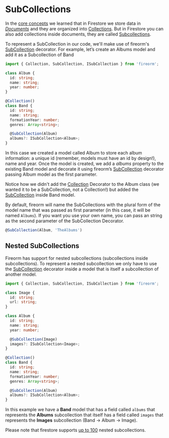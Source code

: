 # SubCollections

In the [core concepts](CORE_CONCEPTS.md) we learned that in Firestore we store data in _[Documents](https://firebase.google.com/docs/firestore/data-model#documents)_ and they are organized into [Collections](https://firebase.google.com/docs/firestore/data-model#collections). But in Firestore you can also add collections inside documents, they are called [Subcollections](https://firebase.google.com/docs/firestore/data-model#subcollections).

To represent a SubCollection in our code, we'll make use of fireorm's [SubCollection](Globals.md#SubCollection) decorator.
For example, let’s create an Albums model and add it as a Subcollection of Band

```typescript
import { Collection, SubCollection, ISubCollection } from 'fireorm';

class Album {
  id: string;
  name: string;
  year: number;
}

@Collection()
class Band {
  id: string;
  name: string;
  formationYear: number;
  genres: Array<string>;

  @SubCollection(Album)
  albums?: ISubCollection<Album>;
}
```

In this case we created a model called Album to store each album information: a unique id (remember, models must have an id by design!), name and year. Once the model is created, we add a _albums_ property to the existing Band model and decorate it using fireorm’s [SubCollection](Globals.md#SubCollection) decorator passing Album model as the first parameter.

Notice how we didn't add the [Collection](Globals.md#Collection) Decorator to the Album class (we wanted it to be a SubCollection, not a Collection!) but added the [SubCollection](Globals.md#SubCollection) inside Band model.

By default, fireorm will name the SubCollections with the plural form of the model name that was passed as first parameter (in this case, it will be named `Albums`). If you want you use your own name, you can pass an string as the second parameter of the SubCollection Decorator.

```typescript
@SubCollection(Album, 'TheAlbums')
```

## Nested SubCollections

Fireorm has support for nested subcollections (subcollections inside subcollections). To represent a nested subcollection we only have to use the [SubCollection](Globals.md#SubCollection) decorator inside a model that is itself a subcollection of another model.

```typescript
import { Collection, SubCollection, ISubCollection } from 'fireorm';

class Image {
  id: string;
  url: string;
}

class Album {
  id: string;
  name: string;
  year: number;

  @SubCollection(Image)
  images?: ISubCollection<Image>;
}

@Collection()
class Band {
  id: string;
  name: string;
  formationYear: number;
  genres: Array<string>;

  @SubCollection(Album)
  albums?: ISubCollection<Album>;
}
```

In this example we have a **Band** model that has a field called `albums` that represents the **Albums** subcollection that itself has a field called `images` that represents the **Images** subcollection (Band -> Album -> Image).

Please note that firestore supports [up to 100](https://firebase.google.com/docs/firestore/data-model#subcollections) nested subcollections.
